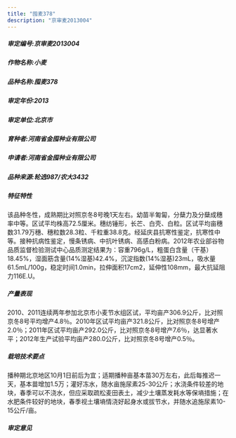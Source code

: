 ```yaml
---
title: "囤麦378"
description: "京审麦2013004"
---
```

##### 审定编号:京审麦2013004

##### 作物名称:小麦

##### 品种名称:囤麦378

##### 审定年份:2013

##### 审定单位:北京市

##### 育种者:河南省金囤种业有限公司

##### 申请者:河南省金囤种业有限公司

##### 品种来源:轮选987/农大3432

##### 特征特性
该品种冬性，成熟期比对照京冬8号晚1天左右。幼苗半匍匐，分蘖力及分蘖成穗率中等。区试平均株高72.5厘米。穗纺锤形，长芒、白壳、白粒。区试平均亩穗数31.79万穗、穗粒数28.3粒、千粒重38.8克。经延庆县抗寒性鉴定，抗寒性中等。接种抗病性鉴定，慢条锈病、中抗叶锈病、高感白粉病。2012年农业部谷物品质监督检验测试中心品质测定结果为：容重796g/L，粗蛋白含量（干基）18.45%，湿面筋含量(14%湿基)42.4%，沉淀指数(14%湿基)23mL，吸水量61.5mL/100g，稳定时间1.0min，拉伸面积17cm2，延伸性108mm，最大抗延阻力116E.U。

##### 产量表现
2010、2011连续两年参加北京市小麦节水组区试，平均亩产306.9公斤，比对照京冬8号平均增产4.8％。2010年区试平均亩产321.8公斤，比对照京冬8号增产2.0％；2011年区试平均亩产292.0公斤，比对照京冬8号增产7.6％，达显著水平；2012年生产试验平均亩产280.0公斤，比对照京冬8号增产0.5％。

##### 栽培技术要点
播种期北京地区10月1日前后为宜；适期播种亩基本苗30万左右，此后每推迟一天，基本苗增加1.5万；灌好冻水，随水亩施尿素25-30公斤；水浇条件较差的地块，春季可以不浇水，但应采取疏松麦田表土，减少土壤蒸发耗水等保墒措施；在水肥条件较好的地块，春季视土壤墒情浇好起身水或拔节水，并随水追施尿素10-15公斤/亩。

##### 审定意见

